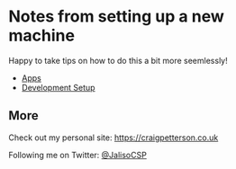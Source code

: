 # Notes from setting up a new machine

Happy to take tips on how to do this a bit more seemlessly!

* [Apps](https://github.com/JalisoCSP/new-machine/blob/main/apps.md)
* [Development Setup](https://github.com/JalisoCSP/new-machine/blob/main/dev-setup.md)

## More

Check out my personal site: https://craigpetterson.co.uk

Following me on Twitter: [@JalisoCSP](https://twitter.com/JalisoCSP)
